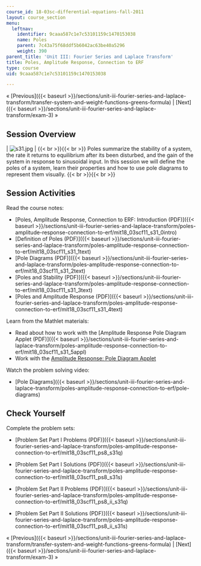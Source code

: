 ```yaml
---
course_id: 18-03sc-differential-equations-fall-2011
layout: course_section
menu:
  leftnav:
    identifier: 9caaa587c1e7c53101159c1470153038
    name: Poles
    parent: 7c43a75f68ddf5b6042ac63be40a5296
    weight: 390
parent_title: 'Unit III: Fourier Series and Laplace Transform'
title: Poles, Amplitude Response, Connection to ERF
type: course
uid: 9caaa587c1e7c53101159c1470153038

---
```


« [Previous]({{< baseurl >}}/sections/unit-iii-fourier-series-and-laplace-transform/transfer-system-and-weight-functions-greens-formula) | [Next]({{< baseurl >}}/sections/unit-iii-fourier-series-and-laplace-transform/exam-3) »

Session Overview
----------------

| ![s31.jpg](/coursemedia/18-03sc-differential-equations-fall-2011/b1ec324d50db74bfa55e8667506cc218_s31.jpg) |  {{< br >}}{{< br >}} Poles summarize the stability of a system, the rate it returns to equilibrium after its been disturbed, and the gain of the system in response to sinusoidal input. In this session we will define the poles of a system, learn their properties and how to use pole diagrams to represent them visually. {{< br >}}{{< br >}}  

Session Activities
------------------

Read the course notes:

*   [Poles, Amplitude Response, Connection to ERF: Introduction (PDF)]({{< baseurl >}}/sections/unit-iii-fourier-series-and-laplace-transform/poles-amplitude-response-connection-to-erf/mit18_03scf11_s31_0intro)
*   [Definition of Poles (PDF)]({{< baseurl >}}/sections/unit-iii-fourier-series-and-laplace-transform/poles-amplitude-response-connection-to-erf/mit18_03scf11_s31_1text)
*   [Pole Diagrams (PDF)]({{< baseurl >}}/sections/unit-iii-fourier-series-and-laplace-transform/poles-amplitude-response-connection-to-erf/mit18_03scf11_s31_2text)
*   [Poles and Stability (PDF)]({{< baseurl >}}/sections/unit-iii-fourier-series-and-laplace-transform/poles-amplitude-response-connection-to-erf/mit18_03scf11_s31_3text)
*   [Poles and Amplitude Response (PDF)]({{< baseurl >}}/sections/unit-iii-fourier-series-and-laplace-transform/poles-amplitude-response-connection-to-erf/mit18_03scf11_s31_4text)

Learn from the Mathlet materials:

*   Read about how to work with the [Amplitude Response Pole Diagram Applet (PDF)]({{< baseurl >}}/sections/unit-iii-fourier-series-and-laplace-transform/poles-amplitude-response-connection-to-erf/mit18_03scf11_s31_5appl)
*   Work with the [Amplitude Response: Pole Diagram Applet](/ans7870/18/18.03SC/ampRespPoleDiagram.html "Open in a new window.")

Watch the problem solving video:

*   [Pole Diagrams]({{< baseurl >}}/sections/unit-iii-fourier-series-and-laplace-transform/poles-amplitude-response-connection-to-erf/pole-diagrams)

Check Yourself
--------------

Complete the problem sets:

*   [Problem Set Part I Problems (PDF)]({{< baseurl >}}/sections/unit-iii-fourier-series-and-laplace-transform/poles-amplitude-response-connection-to-erf/mit18_03scf11_ps8_s31q)
*   [Problem Set Part I Solutions (PDF)]({{< baseurl >}}/sections/unit-iii-fourier-series-and-laplace-transform/poles-amplitude-response-connection-to-erf/mit18_03scf11_ps8_s31s)
  
*   [Problem Set Part II Problems (PDF)]({{< baseurl >}}/sections/unit-iii-fourier-series-and-laplace-transform/poles-amplitude-response-connection-to-erf/mit18_03scf11_ps8_ii_s31q)
*   [Problem Set Part II Solutions (PDF)]({{< baseurl >}}/sections/unit-iii-fourier-series-and-laplace-transform/poles-amplitude-response-connection-to-erf/mit18_03scf11_ps8_ii_s31s)

« [Previous]({{< baseurl >}}/sections/unit-iii-fourier-series-and-laplace-transform/transfer-system-and-weight-functions-greens-formula) | [Next]({{< baseurl >}}/sections/unit-iii-fourier-series-and-laplace-transform/exam-3) »